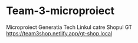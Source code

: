 # Team-3-microproiect
Microproiect Generatia Tech
Linkul catre Shopul GT https://team3shop.netlify.app/gt-shop.local
